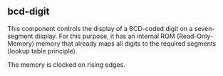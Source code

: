 ## bcd-digit

This component controls the display of a BCD-coded digit on a seven-segment display. For this purpose, it has an internal ROM (Read-Only-Memory) memory that already maps all digits to the required segments (lookup table principle).

The memory is clocked on rising edges.
